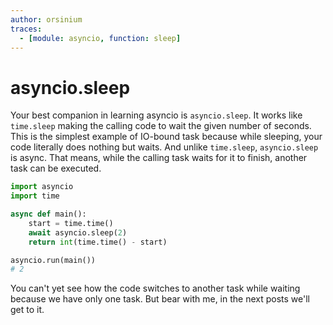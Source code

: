 ```yaml
---
author: orsinium
traces:
  - [module: asyncio, function: sleep]
---
```

# asyncio.sleep

Your best companion in learning asyncio is `asyncio.sleep`. It works like `time.sleep` making the calling code to wait the given number of seconds. This is the simplest example of IO-bound task because while sleeping, your code literally does nothing but waits. And unlike `time.sleep`, `asyncio.sleep` is async. That means, while the calling task waits for it to finish, another task can be executed.

```python
import asyncio
import time

async def main():
    start = time.time()
    await asyncio.sleep(2)
    return int(time.time() - start)

asyncio.run(main())
# 2
```

You can't yet see how the code switches to another task while waiting because we have only one task. But bear with me, in the next posts we'll get to it.

